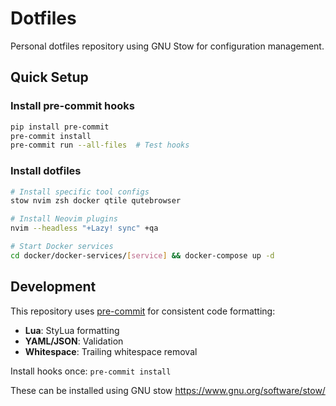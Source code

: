 # Dotfiles
Personal dotfiles repository using GNU Stow for configuration management.

## Quick Setup

### Install pre-commit hooks
```bash
pip install pre-commit
pre-commit install
pre-commit run --all-files  # Test hooks
```

### Install dotfiles
```bash
# Install specific tool configs
stow nvim zsh docker qtile qutebrowser

# Install Neovim plugins
nvim --headless "+Lazy! sync" +qa

# Start Docker services
cd docker/docker-services/[service] && docker-compose up -d
```

## Development

This repository uses [pre-commit](https://pre-commit.com/) for consistent code formatting:
- **Lua**: StyLua formatting
- **YAML/JSON**: Validation
- **Whitespace**: Trailing whitespace removal

Install hooks once: `pre-commit install`

These can be installed using GNU stow
https://www.gnu.org/software/stow/
